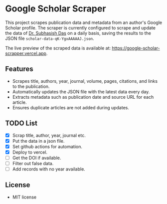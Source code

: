 # Google Scholar Scraper
This project scrapes publication data and metadata from an author's Google Scholar profile. The scraper is currently configured to scrape and update the data of [Dr. Subhasish Das](https://scholar.google.com/citations?view_op=list_works&hl=en&hl=en&user=qK-YgxAAAAAJ&sortby=pubdate) on a daily basis, saving the results to the JSON file `scholar-data-qK-YgxAAAAAJ.json`.

The live preview of the scraped data is available at: https://google-scholar-scrapper.vercel.app.


## Features
- Scrapes title, authors, year, journal, volume, pages, citations, and links to the publication.
- Automatically updates the JSON file with the latest data every day.
- Extracts metadata such as publication date and source URL for each article.
- Ensures duplicate articles are not added during updates.

## TODO List

- [x] Scrap title, author, year, journal etc. 
- [x] Put the data in a json file.
- [x] Set github actions for automation.
- [x] Deploy to vercel.
- [ ] Get the DOI if available. 
- [ ] Filter out false data.
- [ ] Add records with no year available. 

## License 
- MIT license